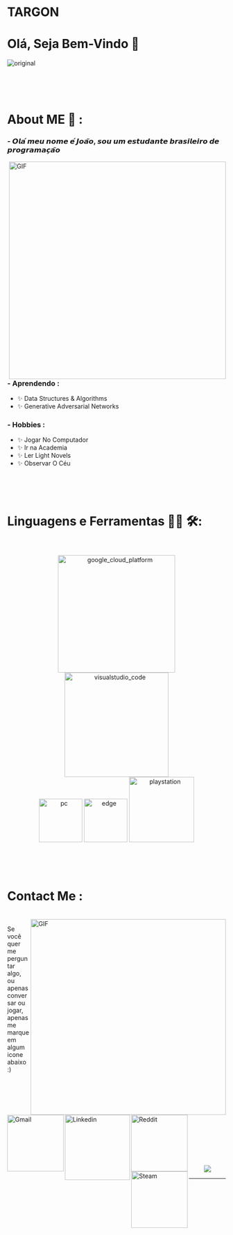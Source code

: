 # TARGON
# Olá, Seja Bem-Vindo 👋
![original](https://user-images.githubusercontent.com/106596730/173574214-387cb764-7509-49a1-b602-69f849fc6387.gif)
<div align="center">

</div>

</br>
</br>
</br>

# About ME 💬 :

### - 𝙊𝙡𝙖́ 𝙢𝙚𝙪 𝙣𝙤𝙢𝙚 𝙚́ 𝙅𝙤𝙖̃𝙤, 𝙨𝙤𝙪 𝙪𝙢 𝙚𝙨𝙩𝙪𝙙𝙖𝙣𝙩𝙚 𝙗𝙧𝙖𝙨𝙞𝙡𝙚𝙞𝙧𝙤 𝙙𝙚 𝙥𝙧𝙤𝙜𝙧𝙖𝙢𝙖𝙘̧𝙖̃𝙤

<img hight="400" width="500" alt="GIF" align="right" src="https://github.com/Xx-Ashutosh-xX/Xx-Ashutosh-xX/blob/master/assets/1936.gif">

### - Aprendendo :
- ✨ Data Structures & Algorithms
- ✨ Generative Adversarial Networks

### - Hobbies : 
- ✨ Jogar No Computador
- ✨ Ir na Academia
- ✨ Ler Light Novels
- ✨ Observar O Céu

</br>
</br>
</br>



# Linguagens e Ferramentas 👨‍💻 🛠:
</br>

<p align="center">

<!-- For more icons please follow  https://github.com/MikeCodesDotNET/ColoredBadges -->
<img src="https://github.com/Xx-Ashutosh-xX/Xx-Ashutosh-xX/blob/master/assets/icons/google_cloud_platform.png" alt="google_cloud_platform" width="270" hight="50">
<img src="https://github.com/Xx-Ashutosh-xX/Xx-Ashutosh-xX/blob/master/assets/icons/visualstudio_code.png" alt="visualstudio_code" width="240" hight="50">
</br>
<img src="https://github.com/Xx-Ashutosh-xX/Xx-Ashutosh-xX/blob/master/assets/icons/pc.png" alt="pc" width="100" hight="50">
<img src="https://github.com/Xx-Ashutosh-xX/Xx-Ashutosh-xX/blob/master/assets/icons/edge.png" alt="edge" width="100" hight="50">
<img src="https://github.com/Xx-Ashutosh-xX/Xx-Ashutosh-xX/blob/master/assets/icons/playstation@3x.png" alt="playstation" width="150" hight="50">
</p>
</br>
</br>
</br>



# Contact Me :

<p>
 </br>


<img hight="320" width="450" align="right" alt="GIF" src="https://github.com/Xx-Ashutosh-xX/Xx-Ashutosh-xX/blob/master/assets/93195.gif">


Se você quer me perguntar algo, ou apenas conversar ou jogar, apenas me marque em algum icone abaixo :)

<a href="mailto:ashutosh.saxena.2001@gmail.com">
 <img align="left" alt="Gmail" width="130" hight="100" src="https://github.com/Xx-Ashutosh-xX/Xx-Ashutosh-xX/blob/master/assets/icons/gmail.png" />
</a>
<a href="https://www.linkedin.com/in/ashutosh-saxena-7b326817b/">
  <img align="left" alt="Linkedin" width="150" hight="100" src="https://github.com/Xx-Ashutosh-xX/Xx-Ashutosh-xX/blob/master/assets/icons/linkedin.png" />
</br>
</br>
</br>
</a>
<a href="https://www.reddit.com/user/X_Ashutosh_X">
  <img align="left" alt=" Reddit" width="130" hight="100" src="https://github.com/Xx-Ashutosh-xX/Xx-Ashutosh-xX/blob/master/assets/icons/reddit.png" />
</a>
<a href="https://steamcommunity.com/id/iTzLothus/">
  <img align="left" alt="Steam" width="130" hight="100" src="https://github.com/Xx-Ashutosh-xX/Xx-Ashutosh-xX/blob/master/assets/icons/steam.png" />
</a>
 </p>
 

</br>
</br>
</br>
</br>
</br>
</br>
</br>



<p align="center" >  
  <a href="https://github.com/ImNotLothus/github-readme-stats"> 
<img  src="https://github-readme-stats.vercel.app/api?username=ImNotLothus&&show_icons=true&theme=radical"/>
  </a>
  </p>

*************
